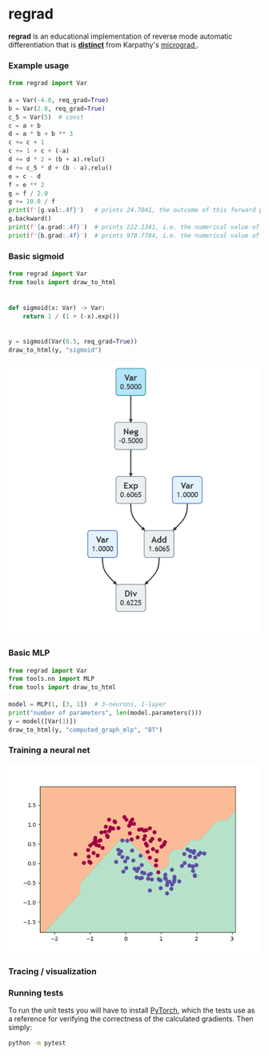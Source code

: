# regrad
**regrad** is an educational implementation of reverse mode automatic differentiation that is **<u>distinct</u>** from Karpathy's [micrograd ](https://github.com/karpathy/micrograd).

### Example usage

```python
from regrad import Var

a = Var(-4.0, req_grad=True)
b = Var(2.0, req_grad=True)
c_5 = Var(5)  # const
c = a + b
d = a * b + b ** 3
c += c + 1
c += 1 + c + (-a)
d += d * 2 + (b + a).relu()
d += c_5 * d + (b - a).relu()
e = c - d
f = e ** 2
g = f / 2.0
g += 10.0 / f
print(f'{g.val:.4f}')   # prints 24.7041, the outcome of this forward pass
g.backward()
print(f'{a.grad:.4f}')  # prints 222.1341, i.e. the numerical value of dg/da
print(f'{b.grad:.4f}')  # prints 978.7784, i.e. the numerical value of dg/db
```

### Basic sigmoid

```python
from regrad import Var
from tools import draw_to_html


def sigmoid(x: Var) -> Var:
    return 1 / (1 + (-x).exp())


y = sigmoid(Var(0.5, req_grad=True))
draw_to_html(y, "sigmoid")
```

![sigmoid](./doc/sigmoid.png)

### Basic  MLP

```python
from regrad import Var
from tools.nn import MLP
from tools import draw_to_html

model = MLP(1, [3, 1])  # 3-neurons, 1-layer
print("number of parameters", len(model.parameters()))
y = model([Var(1)])
draw_to_html(y, "computed_graph_mlp", "BT")
```



### Training a neural net

![moons_mlp](./doc/moons_mlp.png)

### Tracing / visualization

### Running tests

To run the unit tests you will have to install [PyTorch](https://pytorch.org/), which the tests use as a reference for verifying the correctness of the calculated gradients. Then simply:

```bash
python -m pytest
```

